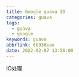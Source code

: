 ```yaml
---
title: Google guava IO
categories: guava
tags:
  - guava
  - google
keywords: guava
abbrlink: 6b936eae
date: 2022-02-07 13:56:00
---
```

IO处理